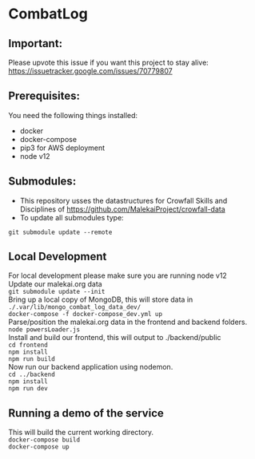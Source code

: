 # CombatLog

## Important:
Please upvote this issue if you want this project to stay alive: https://issuetracker.google.com/issues/70779807

## Prerequisites:
You need the following things installed:
- docker
- docker-compose
- pip3 for AWS deployment
- node v12

## Submodules:
- This repository usses the datastructures for Crowfall Skills and Disciplines of https://github.com/MalekaiProject/crowfall-data
- To update all submodules type:

`git submodule update --remote`

## Local Development
For local development please make sure you are running node v12  
Update our malekai.org data  
`git submodule update --init`  
Bring up a local copy of MongoDB, this will store data in `./.var/lib/mongo_combat_log_data_dev/`  
`docker-compose -f docker-compose_dev.yml up`  
Parse/position the malekai.org data in the frontend and backend folders.  
`node powersLoader.js`  
Install and build our frontend, this will output to ./backend/public  
`cd frontend`  
`npm install`  
`npm run build`  
Now run our backend application using nodemon.  
`cd ../backend`  
`npm install`  
`npm run dev`  

## Running a demo of the service
This will build the current working directory.  
`docker-compose build`  
`docker-compose up`  

